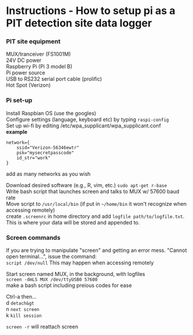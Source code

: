 # Instructions - How to setup pi as a PIT detection site data logger  
  
### PIT site equipment  
  
MUX/tranceiver (FS1001M)  
24V DC power  
Raspberry Pi (Pi 3 model B)  
Pi power source  
USB to RS232 serial port cable (prolific)  
Hot Spot (Verizon)  
  
### Pi set-up  
  
Install Raspbian OS (use the googles)  
Configure settings (language, keyboard etc) by typing ```raspi-config```  
Set up wi-fi by editing /etc/wpa_supplicant/wpa_supplicant.conf  
**example**  
  
```  
network={  
	ssid="Verizon-56346ewtr"  
	psk="mysecretpasscode"  
	id_str="work"  
}  
```  
  
add as many networks as you wish  
  
Download desired software (e.g., R, vim, etc.) ```sudo apt-get r-base```  
Write bash script that launches screen and talks to MUX w/ 57600 baud rate  
Move script to ```/usr/local/bin``` (if put in ```~/home/bin``` it won't recognize when accessing remotely)  
create ```.screenrc``` in home directory and add ```logfile path/to/logfile.txt```. This is where your data will be stored and appended to.  
  
### Screen commands  
  
If you are trying to manipulate "screen" and getting an error mess. "Cannot open terminal...", issue the command:  
```script /dev/null``` This may happen when accessing remotely  
  
Start screen named MUX, in the background, with logfiles  
```screen -dmLS MUX /dev/ttyUSB0 57600```   
make a bash script including preious codes for ease  
  
Ctrl-a then...  
d ```detach&gt```  
n ```next screen```  
k ```kill session```  
  
```screen -r``` will reattach screen  
